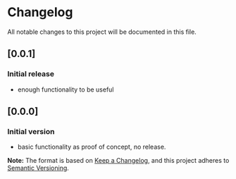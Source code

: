 # Changelog
All notable changes to this project will be documented in this file.

## [0.0.1]
### Initial release

- enough functionality to be useful

## [0.0.0]
### Initial version

- basic functionality as proof of concept, no release.

**Note:** The format is based on [Keep a Changelog](https://keepachangelog.com/en/1.0.0/), and this project adheres to [Semantic Versioning](https://semver.org/spec/v2.0.0.html).
